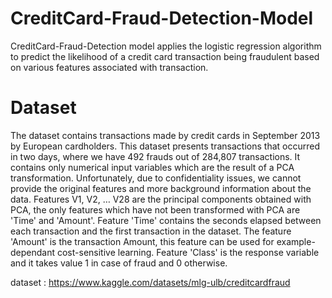 # CreditCard-Fraud-Detection-Model

CreditCard-Fraud-Detection model applies the logistic regression algorithm to predict the likelihood of a credit card transaction being fraudulent based on various features associated with transaction.

# Dataset

The dataset contains transactions made by credit cards in September 2013 by European cardholders.
This dataset presents transactions that occurred in two days, where we have 492 frauds out of 284,807 transactions.
It contains only numerical input variables which are the result of a PCA transformation. Unfortunately, due to confidentiality issues, we cannot provide the original features and more background information about the data. Features V1, V2, … V28 are the principal components obtained with PCA, the only features which have not been transformed with PCA are 'Time' and 'Amount'. Feature 'Time' contains the seconds elapsed between each transaction and the first transaction in the dataset. The feature 'Amount' is the transaction Amount, this feature can be used for example-dependant cost-sensitive learning. Feature 'Class' is the response variable and it takes value 1 in case of fraud and 0 otherwise.

dataset : https://www.kaggle.com/datasets/mlg-ulb/creditcardfraud

